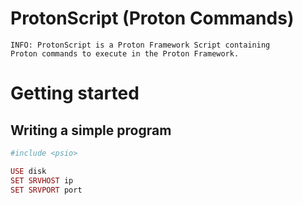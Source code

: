 # ProtonScript (Proton Commands)

    INFO: ProtonScript is a Proton Framework Script containing 
    Proton commands to execute in the Proton Framework.
    
# Getting started

## Writing a simple program

```ruby
#include <psio>

USE disk 
SET SRVHOST ip
SET SRVPORT port
```
